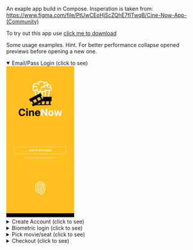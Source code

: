 An exaple app build in Compose. Insperation is taken from: https://www.figma.com/file/PtUwCEoHjScZQhE7flTwqB/Cine-Now-App-(Community)

To try out this app use  [click me to download](https://github.com/ukhanyov/CinemaDummyApp/blob/master/app-debug.apk)

Some usage examples. Hint. For better performance collapse opened previews before opening a new one.
<details open>
  <summary>Email/Pass Login (click to see)</summary>
  <a>
    <img height="400" src="https://github.com/ukhanyov/CinemaDummyApp/blob/master/gif_login_email_pass.gif" alt="GIF Preview"> 
  </a>
</details>
<details>
  <summary>Create Account (click to see)</summary>
  <a>
    <img height="400" src="https://github.com/ukhanyov/CinemaDummyApp/blob/master/gif_login_create_account.gif" alt="GIF Preview"> 
  </a>
</details>
<details>
  <summary>Biometric login (click to see)</summary>
  <a>
    <img height="400" src="https://github.com/ukhanyov/CinemaDummyApp/blob/master/gif_login_biometric.gif" alt="GIF Preview"> 
  </a>
</details>
<details>
  <summary>Pick movie/seat (click to see)</summary>
  <a>
    <img height="400" src="https://github.com/ukhanyov/CinemaDummyApp/blob/master/gif_pick_movie_and_seats.gif" alt="GIF Preview"> 
  </a>
</details>
<details>
  <summary>Checkout (click to see)</summary>
  <a>
    <img height="400" src="https://github.com/ukhanyov/CinemaDummyApp/blob/master/gif_checkout.gif" alt="GIF Preview"> 
  </a>
</details>
